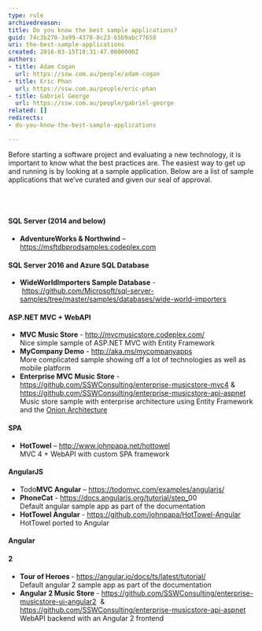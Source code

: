 ```yaml
---
type: rule
archivedreason: 
title: Do you know the best sample applications?
guid: 74c3b270-3a99-4378-8c23-65b9abc77658
uri: the-best-sample-applications
created: 2016-03-15T18:31:47.0000000Z
authors:
- title: Adam Cogan
  url: https://ssw.com.au/people/adam-cogan
- title: Eric Phan
  url: https://ssw.com.au/people/eric-phan
- title: Gabriel George
  url: https://ssw.com.au/people/gabriel-george
related: []
redirects:
- do-you-know-the-best-sample-applications

---
```



<p>Before starting a software project and evaluating a new technology, it is important to know what the best practices are. The easiest way to get up and running is by looking at a sample application. Below are a list of sample applications that we’ve curated and given our seal of approval.<br></p>
<br><excerpt class='endintro'></excerpt><br>
<h4>SQL Server (2014 and below)<br></h4><ul><li><b>AdventureWorks &amp; Northwind</b> – 
      <a href="https&#58;//msftdbprodsamples.codeplex.com/">https&#58;//msftdbprodsamples.codeplex.com</a>&#160;​<br></li></ul><h4>SQL Server 2016 and Azure SQL Database<br></h4><ul style="text-align&#58;left;"><li>​​​<strong>WideWorldImporters Sample Database</strong> -&#160;<a href="https&#58;//github.com/Microsoft/sql-server-samples/tree/master/samples/databases/wide-world-importers">https&#58;//github.com/Microsoft/sql-server-samples/tree/master/samples/databases/wide-world-importers</a><br></li></ul><h4>ASP.NET MVC + WebAPI</h4><ul><li><b>MVC Music Store</b> - 
      <a href="http&#58;//mvcmusicstore.codeplex.com/">http&#58;//mvcmusicstore.codeplex.com/</a>&#160;​<br><span style="background-color&#58;initial;">Nice simple sample of ASP.NET MVC with Entity Framework</span></li><li><b>MyCompany Demo</b> - 
      <a href="http&#58;//aka.ms/mycompanyapps">http&#58;//aka.ms/mycompanyapps</a>&#160; &#160;&#160;<br><span style="background-color&#58;initial;">More complicated sample showing off a lot of technologies as well as mobile platform</span></li><li><b>Enterprise MVC Music Store</b> - 
      <a href="https&#58;//github.com/SSWConsulting/enterprise-musicstore-mvc4">https&#58;//github.com/SSWConsulting/enterprise-musicstore-mvc4</a> &amp; 
      <a href="https&#58;//github.com/SSWConsulting/enterprise-musicstore-api-aspnet">https&#58;//github.com/SSWConsulting/enterprise-musicstore-api-aspnet</a>&#160;<br><span style="background-color&#58;initial;">Music store sample with enterprise architecture using Entity Framework and the 
      </span><a href="/_layouts/15/FIXUPREDIRECT.ASPX?WebId=3dfc0e07-e23a-4cbb-aac2-e778b71166a2&amp;TermSetId=07da3ddf-0924-4cd2-a6d4-a4809ae20160&amp;TermId=d9095365-95c6-4474-b7aa-1986efca7a27" style="background-color&#58;initial;">Onion Architecture</a></li></ul><h4>SPA</h4><ul><li><b>HotTowel</b> – 
      <a href="http&#58;//www.johnpapa.net/hottowel">http&#58;//www.johnpapa.net/hottowel</a>&#160;<br><span style="background-color&#58;initial;">MVC 4 + WebAPI with custom SPA framework​</span></li></ul><h4>AngularJS</h4><ul><li>Todo<b>MVC Angular</b> – 
      <a href="https&#58;//todomvc.com/examples/angularjs/">https&#58;//todomvc.com/examples/angularjs/</a>&#160;</li><li><b>PhoneCat</b> - 
      <a href="https&#58;//docs.angularjs.org/tutorial/step_00">https&#58;//docs.angularjs.org/tutorial/step_</a><span>00</span>&#160;<br><span style="background-color&#58;initial;">Default angular sample app as part of the documentation</span></li><li><b>HotTowel Angular</b> - 
      <a href="https&#58;//github.com/johnpapa/HotTowel-Angular">https&#58;//github.com/johnpapa/HotTowel-Angular</a>&#160;<br><span style="background-color&#58;initial;">HotTowel ported to Angular​</span></li></ul><h4>Angular </h4><h4>2</h4>
<ul><li><b>Tour of Heroes </b>- 
      <a href="https&#58;//angular.io/docs/ts/latest/tutorial/">https&#58;//angular.io/docs/ts/latest/tutorial/</a>&#160;<br><span style="background-color&#58;initial;">Default angular 2 sample app as part of the documentation</span></li><li><b>Angular 2 Music Store</b> - 
      <a href="https&#58;//github.com/SSWConsulting/enterprise-musicstore-ui-angular2">https&#58;//github.com/SSWConsulting/enterprise-musicstore-ui-angular2</a>&#160; &amp; 
      <a href="https&#58;//github.com/SSWConsulting/enterprise-musicstore-api-aspnet">https&#58;//github.com/SSWConsulting/enterprise-musicstore-api-aspnet</a>&#160;<br><span style="background-color&#58;initial;">WebAPI backend with an Angular 2 frontend​</span></li></ul>



